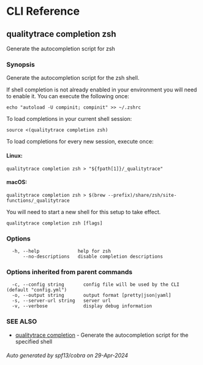 # CLI Reference
## qualitytrace completion zsh

Generate the autocompletion script for zsh

### Synopsis

Generate the autocompletion script for the zsh shell.

If shell completion is not already enabled in your environment you will need
to enable it.  You can execute the following once:

```
echo "autoload -U compinit; compinit" >> ~/.zshrc
```

To load completions in your current shell session:

```
source <(qualitytrace completion zsh)
```

To load completions for every new session, execute once:

#### Linux:

```
qualitytrace completion zsh > "${fpath[1]}/_qualitytrace"
```

#### macOS:

```
qualitytrace completion zsh > $(brew --prefix)/share/zsh/site-functions/_qualitytrace
```

You will need to start a new shell for this setup to take effect.


```
qualitytrace completion zsh [flags]
```

### Options

```
  -h, --help              help for zsh
      --no-descriptions   disable completion descriptions
```

### Options inherited from parent commands

```
  -c, --config string       config file will be used by the CLI (default "config.yml")
  -o, --output string       output format [pretty|json|yaml]
  -s, --server-url string   server url
  -v, --verbose             display debug information
```

### SEE ALSO

* [qualitytrace completion](qualitytrace_completion.md)	 - Generate the autocompletion script for the specified shell

###### Auto generated by spf13/cobra on 29-Apr-2024
